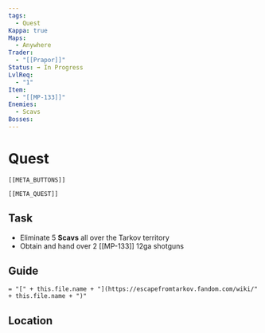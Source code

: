 ```yaml
---
tags:
  - Quest
Kappa: true
Maps:
  - Anywhere
Trader:
  - "[[Prapor]]"
Status: ➡️ In Progress
LvlReq:
  - "1"
Item:
  - "[[MP-133]]"
Enemies:
  - Scavs
Bosses: 
---
```

# Quest
```meta-bind-embed
[[META_BUTTONS]]
```
```meta-bind-embed
[[META_QUEST]]
```
## Task

* Eliminate 5 **Scavs** all over the Tarkov territory
* Obtain and hand over 2 [[MP-133]] 12ga shotguns

## Guide
`= "[" + this.file.name + "](https://escapefromtarkov.fandom.com/wiki/" + this.file.name + ")"`
## Location

